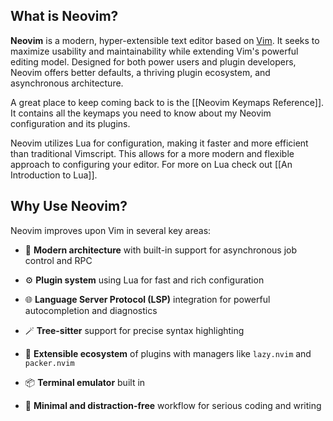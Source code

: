 ## What is Neovim?

  

**Neovim** is a modern, hyper-extensible text editor based on [Vim](https://www.vim.org). It seeks to maximize usability and maintainability while extending Vim's powerful editing model. Designed for both power users and plugin developers, Neovim offers better defaults, a thriving plugin ecosystem, and asynchronous architecture.

A great place to keep coming back to is the [[Neovim Keymaps Reference]]. It contains all the keymaps you need to know about my Neovim configuration and its plugins.  

Neovim utilizes Lua for configuration, making it faster and more efficient than traditional Vimscript. This allows for a more modern and flexible approach to configuring your editor. For more on Lua check out [[An Introduction to Lua]].

## Why Use Neovim?

  

Neovim improves upon Vim in several key areas:

  

- 🧠 **Modern architecture** with built-in support for asynchronous job control and RPC

- ⚙️ **Plugin system** using Lua for fast and rich configuration

- 🌐 **Language Server Protocol (LSP)** integration for powerful autocompletion and diagnostics

- 🪄 **Tree-sitter** support for precise syntax highlighting

- 🧩 **Extensible ecosystem** of plugins with managers like `lazy.nvim` and `packer.nvim`

- 📦 **Terminal emulator** built in

- 🧘 **Minimal and distraction-free** workflow for serious coding and writing